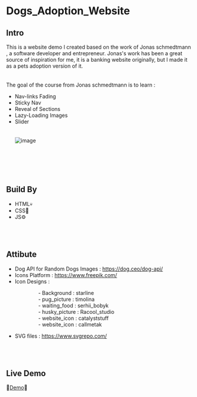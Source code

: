 # Dogs_Adoption_Website

## Intro
This is a website demo I created based on the work of Jonas schmedtmann
, a software developer and entrepreneur. Jonas's work has been a great source of inspiration for me, it is a banking website originally,
but I made it as a pets adoption version of it.
<br><br><br>
The goal of the course from Jonas schmedtmann is to learn : 
- Nav-links Fading
- Sticky Nav
- Reveal of Sections
- Lazy-Loading Images
- Slider
<br><br><br>
![image](https://user-images.githubusercontent.com/113175990/232210458-7abc2967-5810-4d2b-ad91-3232751b4aa8.png)

<br><br><br><br>



## Build By
- HTML💀
- CSS🎨
- JS⚙
<br><br><br><br>
## Attibute
- Dog API for Random Dogs Images : https://dog.ceo/dog-api/
- Icons Platform : https://www.freepik.com/ 
- Icon Designs : <br>

&nbsp;&nbsp;&nbsp;&nbsp;&nbsp;&nbsp;&nbsp;&nbsp;&nbsp;&nbsp;&nbsp;&nbsp;&nbsp;&nbsp;&nbsp;&nbsp;&nbsp;&nbsp;&nbsp;&nbsp;&nbsp; - Background :  starline
<br>
&nbsp;&nbsp;&nbsp;&nbsp;&nbsp;&nbsp;&nbsp;&nbsp;&nbsp;&nbsp;&nbsp;&nbsp;&nbsp;&nbsp;&nbsp;&nbsp;&nbsp;&nbsp;&nbsp;&nbsp;&nbsp; - pug_picture :  timolina
<br>
&nbsp;&nbsp;&nbsp;&nbsp;&nbsp;&nbsp;&nbsp;&nbsp;&nbsp;&nbsp;&nbsp;&nbsp;&nbsp;&nbsp;&nbsp;&nbsp;&nbsp;&nbsp;&nbsp;&nbsp;&nbsp; - waiting_food :  serhii_bobyk
<br>
&nbsp;&nbsp;&nbsp;&nbsp;&nbsp;&nbsp;&nbsp;&nbsp;&nbsp;&nbsp;&nbsp;&nbsp;&nbsp;&nbsp;&nbsp;&nbsp;&nbsp;&nbsp;&nbsp;&nbsp;&nbsp; - husky_picture :  Racool_studio
<br>
&nbsp;&nbsp;&nbsp;&nbsp;&nbsp;&nbsp;&nbsp;&nbsp;&nbsp;&nbsp;&nbsp;&nbsp;&nbsp;&nbsp;&nbsp;&nbsp;&nbsp;&nbsp;&nbsp;&nbsp;&nbsp; - website_icon :  catalyststuff
<br>
&nbsp;&nbsp;&nbsp;&nbsp;&nbsp;&nbsp;&nbsp;&nbsp;&nbsp;&nbsp;&nbsp;&nbsp;&nbsp;&nbsp;&nbsp;&nbsp;&nbsp;&nbsp;&nbsp;&nbsp;&nbsp; - website_icon :  callmetak
<br>

- SVG files : https://www.svgrepo.com/
<br><br><br><br>
## Live Demo
🎈[Demo](https://chi-keke.github.io/Dogs_Adoption_Website/)🎈
